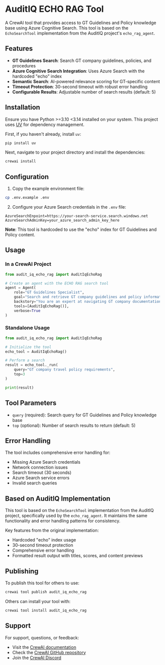 # AuditIQ ECHO RAG Tool

A CrewAI tool that provides access to GT Guidelines and Policy knowledge base using Azure Cognitive Search. This tool is based on the `EchoSearchTool` implementation from the AuditIQ project's `echo_rag_agent`.

## Features

- **GT Guidelines Search**: Search GT company guidelines, policies, and procedures
- **Azure Cognitive Search Integration**: Uses Azure Search with the hardcoded "echo" index
- **Semantic Search**: AI-powered relevance scoring for GT-specific content
- **Timeout Protection**: 30-second timeout with robust error handling
- **Configurable Results**: Adjustable number of search results (default: 5)

## Installation

Ensure you have Python >=3.10 <3.14 installed on your system. This project uses [UV](https://docs.astral.sh/uv/) for dependency management.

First, if you haven't already, install `uv`:

```bash
pip install uv
```

Next, navigate to your project directory and install the dependencies:

```bash
crewai install
```

## Configuration

1. Copy the example environment file:
```bash
cp .env.example .env
```

2. Configure your Azure Search credentials in the `.env` file:
```
AzureSearchEnpoint=https://your-search-service.search.windows.net
AzureSearchAdminKey=your_azure_search_admin_key_here
```

**Note**: This tool is hardcoded to use the "echo" index for GT Guidelines and Policy content.

## Usage

### In a CrewAI Project

```python
from audit_iq_echo_rag import AuditIqEchoRag

# Create an agent with the ECHO RAG search tool
agent = Agent(
    role="GT Guidelines Specialist",
    goal="Search and retrieve GT company guidelines and policy information",
    backstory="You are an expert at navigating GT company documentation.",
    tools=[AuditIqEchoRag()],
    verbose=True
)
```

### Standalone Usage

```python
from audit_iq_echo_rag import AuditIqEchoRag

# Initialize the tool
echo_tool = AuditIqEchoRag()

# Perform a search
result = echo_tool._run(
    query="GT company travel policy requirements",
    top=3
)

print(result)
```

## Tool Parameters

- `query` (required): Search query for GT Guidelines and Policy knowledge base
- `top` (optional): Number of search results to return (default: 5)

## Error Handling

The tool includes comprehensive error handling for:
- Missing Azure Search credentials
- Network connection issues
- Search timeout (30 seconds)
- Azure Search service errors
- Invalid search queries

## Based on AuditIQ Implementation

This tool is based on the `EchoSearchTool` implementation from the AuditIQ project, specifically used by the `echo_rag_agent`. It maintains the same functionality and error handling patterns for consistency.

Key features from the original implementation:
- Hardcoded "echo" index usage
- 30-second timeout protection  
- Comprehensive error handling
- Formatted result output with titles, scores, and content previews

## Publishing

To publish this tool for others to use:

```bash
crewai tool publish audit_iq_echo_rag
```

Others can install your tool with:

```bash
crewai tool install audit_iq_echo_rag
```

## Support

For support, questions, or feedback:

- Visit the [CrewAI documentation](https://docs.crewai.com)
- Check the [CrewAI GitHub repository](https://github.com/joaomdmoura/crewai)
- Join the [CrewAI Discord](https://discord.com/invite/X4JWnZnxPb)